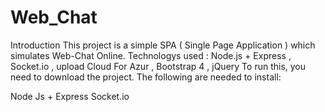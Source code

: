 # Web_Chat
Introduction
This project is a simple SPA ( Single Page Application ) which simulates Web-Chat Online.
Technologys used : Node.js + Express , Socket.io , upload Cloud For Azur , Bootstrap 4 , jQuery
To run this, you need to download the project.
The following are needed to install:

Node Js  + Express
Socket.io
